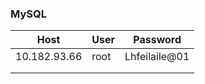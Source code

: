 

### MySQL

| Host         | User | Password      |
| ------------ | ---- | ------------- |
| 10.182.93.66 | root | Lhfeilaile@01 |
|              |      |               |
|              |      |               |

